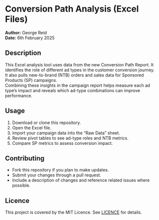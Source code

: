 # Conversion Path Analysis (Excel Files)

**Author:** George Reid  
**Date:** 6th February 2025  

## Description
This Excel analysis tool uses data from the new Conversion Path Report. It identifies the role of different ad types in the customer conversion journey.  
It also pulls new-to-brand (NTB) orders and sales data for Sponsored Products (SP) campaigns.  
Combining these insights in the campaign report helps measure each ad type’s impact and reveals which ad-type combinations can improve performance.  

## Usage
1. Download or clone this repository.  
2. Open the Excel file.  
3. Import your campaign data into the “Raw Data” sheet.  
4. Review pivot tables to see ad-type roles and NTB metrics.  
5. Compare SP metrics to assess conversion impact.  

## Contributing
- Fork this repository if you plan to make updates.  
- Submit your changes through a pull request.  
- Include a description of changes and reference related issues where possible.  

## Licence
This project is covered by the MIT Licence. See [LICENCE](./LICENCE) for details.
